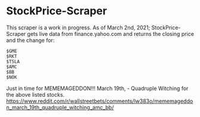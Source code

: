 # StockPrice-Scraper

This scraper is a work in progress. As of March 2nd, 2021; StockPrice-Scraper gets live data from finance.yahoo.com and returns the closing price and the change for:

    $GME
    $RKT
    $TSLA
    $AMC
    $BB
    $NOK

Just in time for MEMEMAGEDDON!!! 
March 19th, - Quadruple Witching for the above listed stocks.
https://www.reddit.com/r/wallstreetbets/comments/lw383o/mememageddon_march_19th_quadruple_witching_amc_bb/
